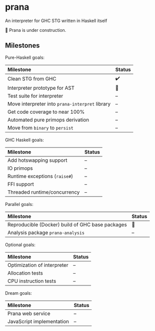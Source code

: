 # prana

An interpreter for GHC STG written in Haskell itself

:construction: Prana is under construction.

## Milestones

Pure-Haskell goals:

|Milestone|Status|
|:---|:---|
|Clean STG from GHC|  :heavy_check_mark: |
|Interpreter prototype for AST| :construction: |
|Test suite for interpreter| – |
|Move interpreter into `prana-interpret` library| – |
|Get code coverage to near 100%| – |
|Automated pure primops derivation| – |
|Move from `binary` to `persist`| – |

GHC Haskell goals:

|Milestone|Status|
|:---|:---|
|Add hotswapping support| – |
|IO primops| – |
|Runtime exceptions (`raise#`)| – |
|FFI support| – |
|Threaded runtime/concurrency| – |

Parallel goals:

|Milestone|Status|
|:---|:---|
|Reproducible (Docker) build of GHC base packages| :construction: |
|Analysis package `prana-analysis`| – |

Optional goals:

|Milestone|Status|
|:---|:---|
|Optimization of interpreter| – |
|Allocation tests| – |
|CPU instruction tests| – |

Dream goals:

|Milestone|Status|
|:---|:---|
|Prana web service| – |
|JavaScript implementation| – |
